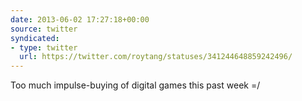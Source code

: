 ```yaml
---
date: 2013-06-02 17:27:18+00:00
source: twitter
syndicated:
- type: twitter
  url: https://twitter.com/roytang/statuses/341244648859242496/
---
```


Too much impulse-buying of digital games this past week =/